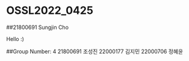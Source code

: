 # OSSL2022_0425
##21800691 Sungjin Cho

Hello :)

##Group Number: 4
21800691 조성진
22000177 김지민
22000706 정혜윤
